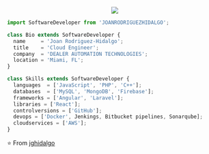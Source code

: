 <p align="center">
  <img src="https://media-exp3.licdn.com/dms/image/C4D16AQEkVnov4G9MoQ/profile-displaybackgroundimage-shrink_350_1400/0/1587608141611?e=1631750400&v=beta&t=cxm5u6mcMwrx8vCXUupLRunyb9NW13WTpmmvOIPkTOo" />
</p>

```js
import SoftwareDeveloper from 'JOANRODRIGUEZHIDALGO';

class Bio extends SoftwareDeveloper {
  name     = 'Joan Rodriguez-Hidalgo';
  title    = 'Cloud Engineer';
  company  = 'DEALER AUTOMATION TECHNOLOGIES';
  location = 'Miami, FL';
}

class Skills extends SoftwareDeveloper {
  languages  = ['JavaScript', 'PHP', 'C++'];
  databases  = ['MySQL', 'MongoDB', 'Firebase'];
  frameworks = ['Angular', 'Laravel'];
  libraries = ['React'];
  controlversions = ['GitHub'];
  devops = ['Docker', Jenkings, Bitbucket pipelines, Sonarqube];
  cloudservices = ['AWS'];
}
```

⭐️ From [jghidalgo](https://github.com/jghidalgo)
